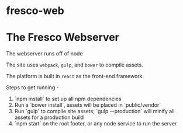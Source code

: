 # fresco-web
# The Fresco Webserver

The webserver runs off of node

The site uses `webpack`, `gulp`, and `bower` to compile assets.

The platform is built in `react` as the front-end framework.

Steps to get running - 

<ol>

  <li>`npm install` to set up all npm dependencies</li>

  <li>Run a `bower install`, assets will be placed in `public/vendor`</li>

  <li>Run `gulp` to complie site assets; `gulp --production` will minify all assets for a production build</li>
  
  <li>`npm start` on the root footer, or any node service to run the server</li>
  
</ol>
